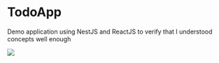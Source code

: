 # TodoApp

Demo application using NestJS and ReactJS to verify that I understood concepts well enough

![](/home/daniell/snap/marktext/9/.config/marktext/images/2024-08-01-14-00-59-Screenshot%20from%202024-07-19%2013-05-26.png)
